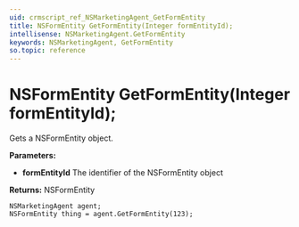 ```yaml
---
uid: crmscript_ref_NSMarketingAgent_GetFormEntity
title: NSFormEntity GetFormEntity(Integer formEntityId);
intellisense: NSMarketingAgent.GetFormEntity
keywords: NSMarketingAgent, GetFormEntity
so.topic: reference
---
```


# NSFormEntity GetFormEntity(Integer formEntityId);

Gets a NSFormEntity object.

**Parameters:**
 - **formEntityId** The identifier of the NSFormEntity object

**Returns:** NSFormEntity

```crmscript
NSMarketingAgent agent;
NSFormEntity thing = agent.GetFormEntity(123);
```

